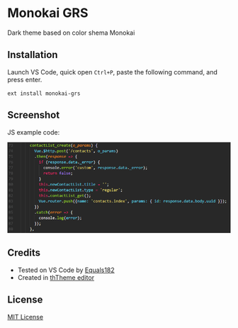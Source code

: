 # Monokai GRS
Dark theme based on color shema Monokai

## Installation
Launch VS Code, quick open `Ctrl+P`, paste the following command, and press enter.

```
ext install monokai-grs
```

## Screenshot
JS example code:

![Example JS](example-js.png)

## Credits
- Tested on VS Code by [Equals182](https://github.com/Equals182)
- Created in [thTheme editor](http://tmtheme-editor.herokuapp.com)

## License
[MIT License](LICENSE)